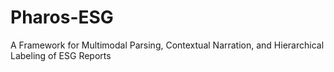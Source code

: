 # Pharos-ESG
 A Framework for Multimodal Parsing, Contextual Narration, and Hierarchical Labeling of ESG Reports
